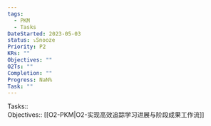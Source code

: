 ```yaml
---
tags:
  - PKM
  - Tasks
DateStarted: 2023-05-03
status: ⤵️Snooze
Priority: P2
KRs: ""
Objectives: ""
O2Ts: ""
Completion: ""
Progress: NaN%
Task: ""
---
```

Tasks::  
Objectives::   [[O2-PKM|O2-实现高效追踪学习进展与阶段成果工作流]]
